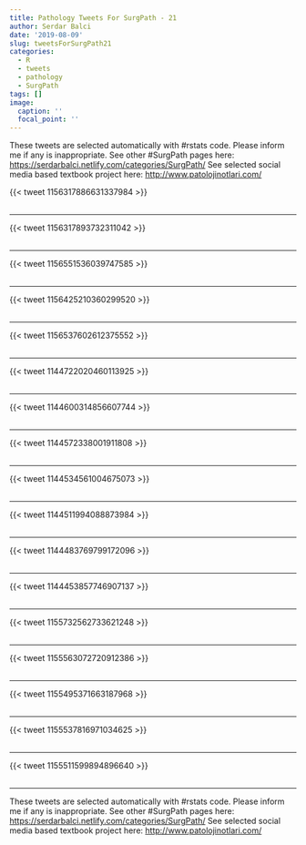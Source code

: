 ```yaml
---
title: Pathology Tweets For SurgPath - 21
author: Serdar Balci
date: '2019-08-09'
slug: tweetsForSurgPath21
categories:
  - R
  - tweets
  - pathology
  - SurgPath
tags: []
image:
  caption: ''
  focal_point: ''
---
```



These tweets are selected automatically with #rstats code. Please inform me if any is inappropriate.
See other #SurgPath pages here: https://serdarbalci.netlify.com/categories/SurgPath/ 
See selected social media based textbook project here: http://www.patolojinotlari.com/

{{< tweet 1156317886631337984 >}}
<br>
<br>
<hr>
{{< tweet 1156317893732311042 >}}
<br>
<br>
<hr>
{{< tweet 1156551536039747585 >}}
<br>
<br>
<hr>
{{< tweet 1156425210360299520 >}}
<br>
<br>
<hr>
{{< tweet 1156537602612375552 >}}
<br>
<br>
<hr>
{{< tweet 1144722020460113925 >}}
<br>
<br>
<hr>
{{< tweet 1144600314856607744 >}}
<br>
<br>
<hr>
{{< tweet 1144572338001911808 >}}
<br>
<br>
<hr>
{{< tweet 1144534561004675073 >}}
<br>
<br>
<hr>
{{< tweet 1144511994088873984 >}}
<br>
<br>
<hr>
{{< tweet 1144483769799172096 >}}
<br>
<br>
<hr>
{{< tweet 1144453857746907137 >}}
<br>
<br>
<hr>
{{< tweet 1155732562733621248 >}}
<br>
<br>
<hr>
{{< tweet 1155563072720912386 >}}
<br>
<br>
<hr>
{{< tweet 1155495371663187968 >}}
<br>
<br>
<hr>
{{< tweet 1155537816971034625 >}}
<br>
<br>
<hr>
{{< tweet 1155511599894896640 >}}
<br>
<br>
<hr>


These tweets are selected automatically with #rstats code. Please inform me if any is inappropriate.
See other #SurgPath pages here: https://serdarbalci.netlify.com/categories/SurgPath/ 
See selected social media based textbook project here: http://www.patolojinotlari.com/
